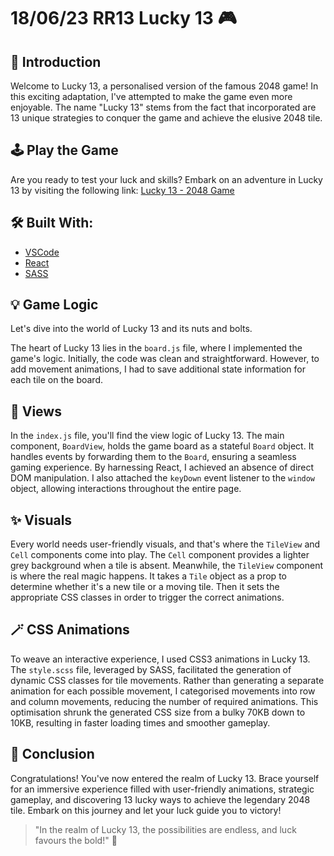 # 18/06/23 RR13 Lucky 13 🎮
## 🔖 Introduction
Welcome to Lucky 13, a personalised version of the famous 2048 game! In this exciting adaptation, I've attempted to make the game even more enjoyable. The name "Lucky 13" stems from the fact that incorporated are 13 unique strategies to conquer the game and achieve the elusive 2048 tile.

## 🕹️ Play the Game
Are you ready to test your luck and skills? Embark on an adventure in Lucky 13 by visiting the following link: [Lucky 13 - 2048 Game](https://2048-game-react.netlify.app/)

## 🛠️ Built With:

* [VSCode](https://code.visualstudio.com/)
* [React](https://reactjs.org/) 
* [SASS](https://sass-lang.com/) 
## 💡 Game Logic
Let's dive into the world of Lucky 13 and its nuts and bolts.

The heart of Lucky 13 lies in the `board.js` file, where I implemented the game's logic. Initially, the code was clean and straightforward. However, to add movement animations, I had to save additional state information for each tile on the board.

## 🎨 Views
In the `index.js` file, you'll find the view logic of Lucky 13. The main component, `BoardView`, holds the game board as a stateful `Board` object. It handles events by forwarding them to the `Board`, ensuring a seamless gaming experience. By harnessing React, I achieved an absence of direct DOM manipulation. I also attached the `keyDown` event listener to the `window` object, allowing interactions throughout the entire page.

## ✨ Visuals
Every world needs user-friendly visuals, and that's where the `TileView` and `Cell` components come into play. The `Cell` component provides a lighter grey background when a tile is absent. Meanwhile, the `TileView` component is where the real magic happens. It takes a `Tile` object as a prop to determine whether it's a new tile or a moving tile. Then it sets the appropriate CSS classes in order to trigger the correct animations.

## 🪄  CSS Animations
To weave an interactive experience, I used CSS3 animations in Lucky 13. The `style.scss` file, leveraged by SASS, facilitated the generation of dynamic CSS classes for tile movements. Rather than generating a separate animation for each possible movement, I categorised movements into row and column movements, reducing the number of required animations. This optimisation shrunk the generated CSS size from a bulky 70KB down to 10KB, resulting in faster loading times and smoother gameplay.

## 🌟 Conclusion
Congratulations! You've now entered the realm of Lucky 13. Brace yourself for an immersive experience filled with user-friendly animations, strategic gameplay, and discovering 13 lucky ways to achieve the legendary 2048 tile. Embark on this journey and let your luck guide you to victory!

> "In the realm of Lucky 13, the possibilities are endless, and luck favours the bold!" 🔮
